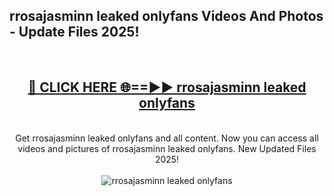 <h2>rrosajasminn leaked onlyfans Videos And Photos - Update Files 2025!</h2>
<br>
<div align="center">
<h2><a href="https://top-ai-tools.click/QrbHav" rel="nofollow">🔴 CLICK HERE 🌐==►► rrosajasminn leaked onlyfans</a></h2>
<br>
Get rrosajasminn leaked onlyfans and all content. Now you can access all videos and pictures of rrosajasminn leaked onlyfans. New Updated Files 2025!
<br>
<br>
<a href="https://top-ai-tools.click/QrbHav" rel="nofollow" data-target="animated-image.originalLink"><img src="https://i.ibb.co.com/WyWwxjT/player-gif2.gif" alt="rrosajasminn leaked onlyfans" style="max-width: 100%; display: inline-block;" data-target="animated-image.originalImage"></a>
</div>
<br>